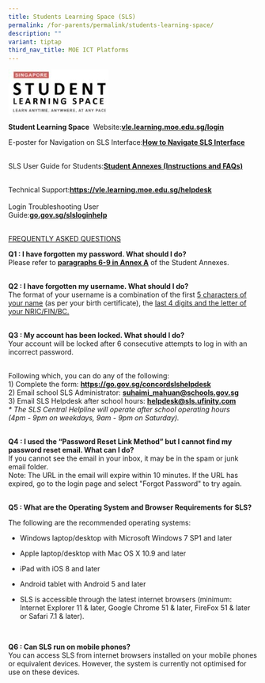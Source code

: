 ```yaml
---
title: Students Learning Space (SLS)
permalink: /for-parents/permalink/students-learning-space/
description: ""
variant: tiptap
third_nav_title: MOE ICT Platforms
---
```

<div class="isomer-image-wrapper">
<img style="width:40%" height="auto" width="100%" src="/images/SLS.jpeg">
</div>
<p></p>
<p></p>
<p><strong>Student Learning Space</strong>&nbsp; Website:<strong><a href="https://vle.learning.moe.edu.sg/login" rel="noopener noreferrer" target="_blank">vle.learning.moe.edu.sg/login</a></strong>
</p>
<p>E-poster for Navigation on SLS Interface:<strong><a href="/files/Student-E-Poster-for-Navigation-on-SLS.pdf" rel="noopener noreferrer" target="_blank">How to Navigate SLS Interface</a></strong>
<br>
<br>
</p>
<p>SLS User Guide for Students:<strong><a href="/files/2-Annexes-to-Letter-to-Parents.pdf" rel="noopener noreferrer" target="_blank">Student Annexes (Instructions and FAQs)</a></strong>
<br>
<br>
</p>
<p>Technical Support:<strong><a href="https://vle.learning.moe.edu.sg/helpdesk" rel="noopener noreferrer" target="_blank">https://vle.learning.moe.edu.sg/helpdesk</a></strong> 
<br>
<br>Login Troubleshooting User
<br>Guide:<strong><a href="http://go.gov.sg/slsloginhelp" rel="noopener noreferrer" target="_blank">go.gov.sg/slsloginhelp</a></strong> 
<br>
<br>
</p>
<p><u>FREQUENTLY ASKED QUESTIONS</u>
<br>
</p>
<p><strong>Q1 : I have forgotten&nbsp;my password. What should I do?</strong>
<br>Please refer to&nbsp;<strong><a href="/files/2-Annexes-to-Letter-to-Parents.pdf" rel="noopener noreferrer" target="_blank">paragraphs 6-9 in Annex A</a></strong> of
the Student Annexes.
<br>
<br>
</p>
<p><strong>Q2 : I have forgotten my username. What should I do?</strong>
<br>The format of your username is a combination of the first&nbsp;<u>5 characters of your name</u>&nbsp;(as
per your birth certificate), the&nbsp;<u>last 4 digits and the letter of your NRIC/FIN/BC.</u> 
<br>
<br>
</p>
<p><strong>Q3 : My account has been locked. What should I do?</strong>
<br>Your account will be locked after 6 consecutive attempts to log in with
an incorrect password.
<br>
<br>
</p>
<p>Following which, you can do any of the following:
<br>1) Complete the form: <strong><a href="https://go.gov.sg/concordsls" rel="noopener noreferrer" target="_blank">https://go.gov.sg/concordslshelpdesk</a></strong>
<br>2) Email school SLS Administrator:&nbsp;<strong><a href="mailto:norhafizah_pungut@schools.gov.sg" rel="noopener noreferrer" target="_blank">suhaimi_mahuan@schools.gov.sg</a></strong>
<br>3) Email SLS Helpdesk after school hours: <strong><a href="mailto:helpdesk@sls.ufinity.com" rel="noopener noreferrer" target="_blank">helpdesk@sls.ufinity.com</a></strong>&nbsp;
<br><em>* The SLS Central Helpline will operate after school operating hours</em>
<br><em>(4pm - 9pm on weekdays, 9am - 9pm on Saturday).</em>
<br>
<br>
</p>
<p><strong>Q4 : I used the “Password Reset Link Method” but I cannot find my password reset email. What can I do?</strong> 
<br>If you cannot see the email in your inbox, it may be in the spam or junk
email folder.
<br>Note: The URL in the email will expire within 10 minutes. If the URL has
expired, go to the login page and select "Forgot Password" to try again.
<br>
<br>
</p>
<p><strong>Q5 : What are the Operating System and Browser Requirements for SLS?</strong> 
<br>
</p>
<p>The following are the recommended operating systems:
<br>
</p>
<ul data-tight="true" class="tight">
<li>
<p>Windows laptop/desktop with Microsoft Windows 7 SP1 and later</p>
</li>
<li>
<p>Apple laptop/desktop with Mac OS X 10.9 and later</p>
</li>
<li>
<p>iPad with iOS 8 and later</p>
</li>
<li>
<p>Android tablet with Android 5 and later</p>
</li>
<li>
<p>SLS is accessible through the latest internet browsers (minimum: Internet
Explorer 11 &amp; later, Google Chrome 51 &amp; later, FireFox 51 &amp;
later or Safari 7.1 &amp; later).</p>
</li>
</ul>
<p>
<br>
</p>
<p><strong>Q6 : Can SLS run on mobile phones?</strong>
<br>You can access SLS from internet browsers installed on your mobile phones
or equivalent devices. However, the system is currently not optimised for
use on these devices.</p>